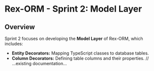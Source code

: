 # Rex-ORM - Sprint 2: Model Layer

## Overview

Sprint 2 focuses on developing the **Model Layer** of Rex-ORM, which includes:

- **Entity Decorators:** Mapping TypeScript classes to database tables.
- **Column Decorators:** Defining table columns and their properties.
// ...existing documentation...
